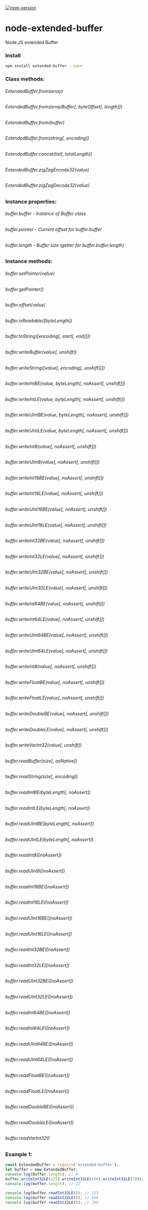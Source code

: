 [![npm version](https://badge.fury.io/js/extended-buffer.svg)](https://badge.fury.io/js/extended-buffer)
# node-extended-buffer
Node JS extended Buffer

### Install
```bash
npm install extended-buffer --save
```

### Class methods:
###### ExtendedBuffer.from(array)
###### ExtendedBuffer.from(arrayBuffer[, byteOffset[, length]])
###### ExtendedBuffer.from(buffer)
###### ExtendedBuffer.from(string[, encoding])
###### ExtendedBuffer.concat(list[, totalLength])
###### ExtendedBuffer.zigZagEncode32(value)
###### ExtendedBuffer.zigZagDecode32(value)

### Instance properties:
###### buffer.buffer - Instance of Buffer class
###### buffer.pointer - Current offset for buffer.buffer
###### buffer.length - Buffer size (getter for buffer.buffer.length)

### Instance methods:
###### buffer.setPointer(value)
###### buffer.getPointer()
###### buffer.offset(value)
###### buffer.isReadable([byteLength])
###### buffer.toString([encoding[, start[, end]]])
###### buffer.writeBuffer(value[, unshift])
###### buffer.writeString([value[, encoding[, unshift]]])
###### buffer.writeIntBE(value, byteLength[, noAssert[, unshift]])
###### buffer.writeIntLE(value, byteLength[, noAssert[, unshift]])
###### buffer.writeUIntBE(value, byteLength[, noAssert[, unshift]])
###### buffer.writeUIntLE(value, byteLength[, noAssert[, unshift]])
###### buffer.writeInt8(value[, noAssert[, unshift]])
###### buffer.writeUInt8(value[, noAssert[, unshift]])
###### buffer.writeInt16BE(value[, noAssert[, unshift]])
###### buffer.writeInt16LE(value[, noAssert[, unshift]])
###### buffer.writeUInt16BE(value[, noAssert[, unshift]])
###### buffer.writeUInt16LE(value[, noAssert[, unshift]])
###### buffer.writeInt32BE(value[, noAssert[, unshift]])
###### buffer.writeInt32LE(value[, noAssert[, unshift]])
###### buffer.writeUInt32BE(value[, noAssert[, unshift]])
###### buffer.writeUInt32LE(value[, noAssert[, unshift]])
###### buffer.writeInt64BE(value[, noAssert[, unshift]])
###### buffer.writeInt64LE(value[, noAssert[, unshift]])
###### buffer.writeUInt64BE(value[, noAssert[, unshift]])
###### buffer.writeUInt64LE(value[, noAssert[, unshift]])
###### buffer.writeInt8(value[, noAssert[, unshift]])
###### buffer.writeFloatBE(value[, noAssert[, unshift]])
###### buffer.writeFloatLE(value[, noAssert[, unshift]])
###### buffer.writeDoubleBE(value[, noAssert[, unshift]])
###### buffer.writeDoubleLE(value[, noAssert[, unshift]])
###### buffer.writeVarInt32(value[, unshift])
###### buffer.readBuffer(size[, asNative])
###### buffer.readString(size[, encoding])
###### buffer.readIntBE(byteLength[, noAssert])
###### buffer.readIntLE(byteLength[, noAssert])
###### buffer.readUIntBE(byteLength[, noAssert])
###### buffer.readUIntLE(byteLength[, noAssert])
###### buffer.readInt8([noAssert])
###### buffer.readUInt8([noAssert])
###### buffer.readInt16BE([noAssert])
###### buffer.readInt16LE([noAssert])
###### buffer.readUInt16BE([noAssert])
###### buffer.readUInt16LE([noAssert])
###### buffer.readInt32BE([noAssert])
###### buffer.readInt32LE([noAssert])
###### buffer.readUInt32BE([noAssert])
###### buffer.readUInt32LE([noAssert])
###### buffer.readInt64BE([noAssert])
###### buffer.readInt64LE([noAssert])
###### buffer.readUInt64BE([noAssert])
###### buffer.readUInt64LE([noAssert])
###### buffer.readFloatBE([noAssert])
###### buffer.readFloatLE([noAssert])
###### buffer.readDoubleBE([noAssert])
###### buffer.readDoubleLE([noAssert])
###### buffer.readVarInt32()

### Example 1:
```js
const ExtendedBuffer = require('extended-buffer');
let buffer = new ExtendedBuffer;
console.log(buffer.length); // 0
buffer.writeInt32LE(123).writeInt32LE(456).writeInt32LE(789);
console.log(buffer.length); // 12

console.log(buffer.readInt32LE()); // 123
console.log(buffer.readInt32LE()); // 456
console.log(buffer.readInt32LE()); // 789
```

